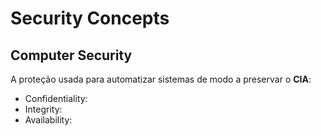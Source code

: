 # Security Concepts

## Computer Security

A proteção usada para automatizar sistemas de modo a preservar o **CIA**:

- Confidentiality: 
- Integrity: 
- Availability: 

